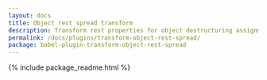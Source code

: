 ```yaml
---
layout: docs
title: Object rest spread transform
description: Transform rest properties for object destructuring assignment and spread properties for object literals
permalink: /docs/plugins/transform-object-rest-spread/
package: babel-plugin-transform-object-rest-spread
---
```


{% include package_readme.html %}
